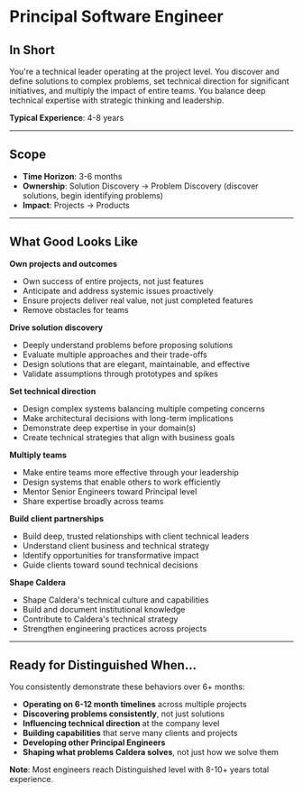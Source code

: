 # Principal Software Engineer

## In Short

You're a technical leader operating at the project level. You discover and define solutions to complex problems, set technical direction for significant initiatives, and multiply the impact of entire teams. You balance deep technical expertise with strategic thinking and leadership.

**Typical Experience**: 4-8 years

---

## Scope

- **Time Horizon**: 3-6 months
- **Ownership**: Solution Discovery → Problem Discovery (discover solutions, begin identifying problems)
- **Impact**: Projects → Products

---

## What Good Looks Like

**Own projects and outcomes**
- Own success of entire projects, not just features
- Anticipate and address systemic issues proactively
- Ensure projects deliver real value, not just completed features
- Remove obstacles for teams

**Drive solution discovery**
- Deeply understand problems before proposing solutions
- Evaluate multiple approaches and their trade-offs
- Design solutions that are elegant, maintainable, and effective
- Validate assumptions through prototypes and spikes

**Set technical direction**
- Design complex systems balancing multiple competing concerns
- Make architectural decisions with long-term implications
- Demonstrate deep expertise in your domain(s)
- Create technical strategies that align with business goals

**Multiply teams**
- Make entire teams more effective through your leadership
- Design systems that enable others to work efficiently
- Mentor Senior Engineers toward Principal level
- Share expertise broadly across teams

**Build client partnerships**
- Build deep, trusted relationships with client technical leaders
- Understand client business and technical strategy
- Identify opportunities for transformative impact
- Guide clients toward sound technical decisions

**Shape Caldera**
- Shape Caldera's technical culture and capabilities
- Build and document institutional knowledge
- Contribute to Caldera's technical strategy
- Strengthen engineering practices across projects

---

## Ready for Distinguished When...

You consistently demonstrate these behaviors over 6+ months:

- **Operating on 6-12 month timelines** across multiple projects
- **Discovering problems consistently**, not just solutions
- **Influencing technical direction** at the company level
- **Building capabilities** that serve many clients and projects
- **Developing other Principal Engineers**
- **Shaping what problems Caldera solves**, not just how we solve them

**Note**: Most engineers reach Distinguished level with 8-10+ years total experience.

